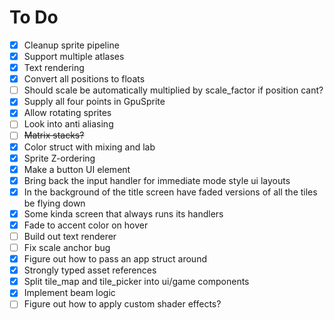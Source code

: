 # To Do

- [x] Cleanup sprite pipeline
- [x] Support multiple atlases
- [x] Text rendering
- [x] Convert all positions to floats
- [ ] Should scale be automatically multiplied by scale_factor if position cant?
- [x] Supply all four points in GpuSprite
- [x] Allow rotating sprites
- [ ] Look into anti aliasing
- [ ] ~~Matrix stacks?~~
- [x] Color struct with mixing and lab
- [x] Sprite Z-ordering
- [x] Make a button UI element
- [x] Bring back the input handler for immediate mode style ui layouts
- [x] In the background of the title screen have faded versions of all the tiles be flying down
- [x] Some kinda screen that always runs its handlers
- [x] Fade to accent color on hover
- [ ] Build out text renderer
- [ ] Fix scale anchor bug
- [x] Figure out how to pass an app struct around
- [x] Strongly typed asset references
- [x] Split tile_map and tile_picker into ui/game components
- [x] Implement beam logic
- [ ] Figure out how to apply custom shader effects?
